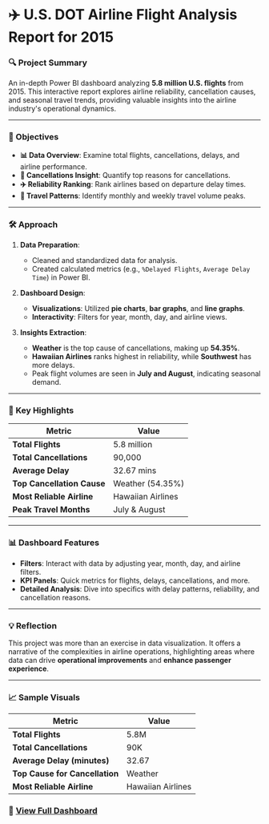 # ✈️ U.S. DOT Airline Flight Analysis Report for 2015

### 🔍 Project Summary
An in-depth Power BI dashboard analyzing **5.8 million U.S. flights** from 2015. This interactive report explores airline reliability, cancellation causes, and seasonal travel trends, providing valuable insights into the airline industry's operational dynamics.

---

### 🎯 Objectives
- **📊 Data Overview**: Examine total flights, cancellations, delays, and airline performance.
- **🔎 Cancellations Insight**: Quantify top reasons for cancellations.
- **✈️ Reliability Ranking**: Rank airlines based on departure delay times.
- **📅 Travel Patterns**: Identify monthly and weekly travel volume peaks.

---

### 🛠️ Approach

1. **Data Preparation**:
   - Cleaned and standardized data for analysis.
   - Created calculated metrics (e.g., `%Delayed Flights`, `Average Delay Time`) in Power BI.

2. **Dashboard Design**:
   - **Visualizations**: Utilized **pie charts**, **bar graphs**, and **line graphs**.
   - **Interactivity**: Filters for year, month, day, and airline views.

3. **Insights Extraction**:
   - **Weather** is the top cause of cancellations, making up **54.35%**.
   - **Hawaiian Airlines** ranks highest in reliability, while **Southwest** has more delays.
   - Peak flight volumes are seen in **July and August**, indicating seasonal demand.

---

### 📌 Key Highlights
| Metric                        | Value        |
|-------------------------------|--------------|
| **Total Flights**             | 5.8 million  |
| **Total Cancellations**       | 90,000       |
| **Average Delay**             | 32.67 mins   |
| **Top Cancellation Cause**    | Weather (54.35%) |
| **Most Reliable Airline**     | Hawaiian Airlines |
| **Peak Travel Months**        | July & August |

---

### 📊 Dashboard Features
- **Filters**: Interact with data by adjusting year, month, day, and airline filters.
- **KPI Panels**: Quick metrics for flights, delays, cancellations, and more.
- **Detailed Analysis**: Dive into specifics with delay patterns, reliability, and cancellation reasons.

---

### 💡 Reflection
This project was more than an exercise in data visualization. It offers a narrative of the complexities in airline operations, highlighting areas where data can drive **operational improvements** and **enhance passenger experience**.

---

### 📈 Sample Visuals

| Metric                     | Value       |
|----------------------------|-------------|
| **Total Flights**          | 5.8M        |
| **Total Cancellations**    | 90K         |
| **Average Delay (minutes)**| 32.67       |
| **Top Cause for Cancellation** | Weather  |
| **Most Reliable Airline**  | Hawaiian Airlines |

### 🔗 [View Full Dashboard](path/to/dashboard)
